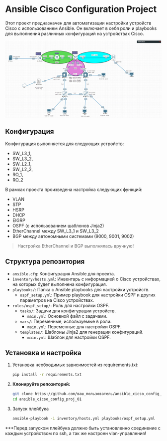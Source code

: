 # Ansible Cisco Configuration Project

Этот проект предназначен для автоматизации настройки устройств Cisco с использованием Ansible. 
Он включает в себя роли и playbooks для выполнения различных конфигураций на устройствах Cisco.

![Схема сети](images/network_cisco.jpg)

## Конфигурация

Конфигурация выполняется для следующих устройств:

- SW_L3_1, 
- SW_L3_2, 
- SW_L2_1, 
- SW_L2_2,
- RO_1, 
- RO_2

В рамках проекта произведена настройка следующих функций:

- VLAN
- STP
- HSRP
- DHCP
- EIGRP
- OSPF (с использованием шаблонов Jinja2)
- EtherChannel между SW_L3_1 и SW_L3_2 
- BGP между автономными системами (9000, 9001, 9002)

> Настройка EtherChannel и BGP выполнялась вручную!

## Структура репозитория

- `ansible.cfg`: Конфигурация Ansible для проекта.
- `inventory/hosts.yml`: Инвентарь с информацией о Cisco устройствах, на которых будет выполнена конфигурация.
- `playbooks/`: Папка с Ansible playbooks для настройки устройств.
  - `ospf_setup.yml`: Пример playbook для настройки OSPF и других параметров на Cisco устройствах.
- `roles/ospf_setup/`: Роль для настройки OSPF.
  - `tasks/`: Задачи для конфигурации устройств.
    - `main.yml`: Основной файл с задачами.
  - `vars/`: Переменные, используемые в роли.
    - `main.yml`: Переменные для настройки OSPF.
  - `templates/`: Шаблоны Jinja2 для генерации конфигураций.
    - `main.yml`: Шаблон для настройки OSPF.

## Установка и настройка

1. Установка необходимых зависимостей из requirements.txt:
   ```bash
   pip install -r requirements.txt


2. **Клонируйте репозиторий:**
   ```bash
   git clone https://github.com/ваш_пользователь/ansible_cicso_config_proj_01.git
   cd ansible_cicso_config_proj_01

3. Запуск плейбука 
   ```bash
   ansible-playbook -i inventory/hosts.yml playbooks/ospf_setup.yml

***Перед запуском плейбука должно быть установленно соединение с каждым устройством по ssh, 
а так же настроен vlan-управления!